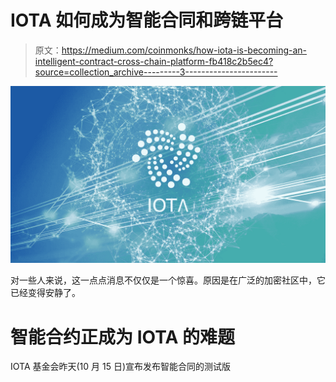 # IOTA 如何成为智能合同和跨链平台

> 原文：<https://medium.com/coinmonks/how-iota-is-becoming-an-intelligent-contract-cross-chain-platform-fb418c2b5ec4?source=collection_archive---------3----------------------->

![](img/eab76b7340641db81e36dded9e0c6b97.png)

对一些人来说，这一点点消息不仅仅是一个惊喜。原因是在广泛的加密社区中，它已经变得安静了。

# 智能合约正成为 IOTA 的难题

IOTA 基金会昨天(10 月 15 日)宣布发布智能合同的测试版